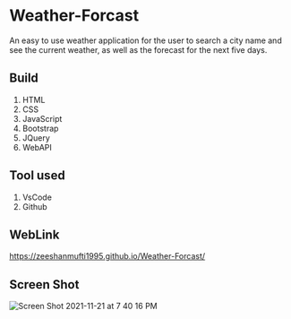 # Weather-Forcast
An easy to use weather application for the user to search a city name and see the current weather, as well as the forecast for the next five days.

## Build
1. HTML
2. CSS
3. JavaScript
4. Bootstrap
5. JQuery
6. WebAPI

## Tool used
  1. VsCode
  2. Github

## WebLink 
https://zeeshanmufti1995.github.io/Weather-Forcast/

## Screen Shot


![Screen Shot 2021-11-21 at 7 40 16 PM](https://user-images.githubusercontent.com/65972351/142789004-8ef328a4-a3ea-4b70-87d2-8194802abcd3.png)


